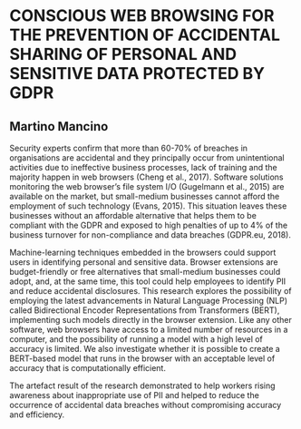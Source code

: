 # CONSCIOUS WEB BROWSING FOR THE PREVENTION OF ACCIDENTAL SHARING OF PERSONAL AND SENSITIVE DATA PROTECTED BY GDPR

## Martino Mancino

Security experts confirm that more than 60-70% of breaches in organisations are accidental and they principally occur from unintentional activities due to ineffective business processes, lack of training and the majority happen in web browsers (Cheng et al., 2017). Software solutions monitoring the web browser’s file system I/O (Gugelmann et al., 2015) are available on the market, but small-medium businesses cannot afford the employment of such technology (Evans, 2015). This situation leaves these businesses without an affordable alternative that helps them to be compliant with the GDPR and exposed to high penalties of up to 4% of the business turnover for non-compliance and data breaches (GDPR.eu, 2018).

Machine-learning techniques embedded in the browsers could support users in identifying personal and sensitive data. Browser extensions are budget-friendly or free alternatives that small-medium businesses could adopt, and, at the same time, this tool could help employees to identify PII and reduce accidental disclosures. This research explores the possibility of employing the latest advancements in Natural Language Processing (NLP) called Bidirectional Encoder Representations from Transformers (BERT), implementing such models directly in the browser extension. Like any other software, web browsers have access to a limited number of resources in a computer, and the possibility of running a model with a high level of accuracy is limited. We also investigate whether it is possible to create a BERT-based model that runs in the browser with an acceptable level of accuracy that is computationally efficient.

The artefact result of the research demonstrated to help workers rising awareness about inappropriate use of PII and helped to reduce the occurrence of accidental data breaches without compromising accuracy and efficiency.
